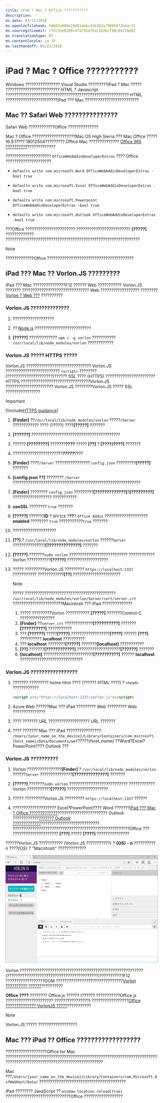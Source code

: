 ```yaml
---
title: iPad ? Mac ? Office ???????????
description: ''
ms.date: 03/21/2018
ms.openlocfilehash: 5d68fa000e19d81ebbcd1b383a790958f2bbac72
ms.sourcegitcommit: c72c35e8389c47a795afbac1b2bcf98c8e216d82
ms.translationtype: HT
ms.contentlocale: ja-JP
ms.lasthandoff: 05/23/2018
---
```

# <a name="debug-office-add-ins-on-ipad-and-mac"></a>iPad ? Mac ? Office ???????????

Windows ???????????????? Visual Studio ?????????iPad ? Mac ????? ????????????????????????? HTML ? Javascript ????????????????????????????????????????????????????????? HTML ????????????????????????iPad ??? Mac ????????????????????????? 

## <a name="debugging-with-safari-web-inspector-on-a-mac"></a>Mac ?? Safari Web ???????????????

Safari Web ????????????Office ?????????????? 

Mac ? Office ????????????????????Mac OS High Sierra ??? Mac Office ????? 16.9.1???? 18012504????????? Office Mac ?????????????? [Office 365 ??????????](https://aka.ms/o365devprogram)?????????????

????????????????????? `OfficeWebAddinDeveloperExtras` ???? Office ?????????????????????

- `defaults write com.microsoft.Word OfficeWebAddinDeveloperExtras -bool true`

- `defaults write com.microsoft.Excel OfficeWebAddinDeveloperExtras -bool true`

- `defaults write com.microsoft.Powerpoint OfficeWebAddinDeveloperExtras -bool true`

- `defaults write com.microsoft.Outlook OfficeWebAddinDeveloperExtras -bool true`

???Office ??????????????????????? ????????????????????????? **[?????]** ?????????????  ??????????????????????????????????????????????????????????????

> [!NOTE]
> ?????????????Office ????????????????????????????????????????

## <a name="debugging-with-vorlonjs-on-a-ipad-or-mac"></a>iPad ??? Mac ?? Vorlon.JS ?????????

iPad ??? Mac ???????????????F12 ?????? Web ??????????? Vorlon.JS ??????? ??????????????????????????????? Web ?????????????????? ????????[Vorlon ? Web ???](http://www.vorlonjs.com) ??????????  


### <a name="install-and-set-up-vorlonjs"></a>Vorlon.JS ??????????????  

1.  ???????????????????

2.  ?? [Node.js](https://nodejs.org) ?????????????????????????? 

3.  **[?????]** ????????????? `npm i -g vorlon` ??????????? `/usr/local/lib/node_modules/vorlon` ????????????


### <a name="configure-vorlonjs-to-use-https"></a>Vorlon.JS ????? HTTPS ?????

Vorlon.JS ?????????????????????????????? Vorlon.JS ????????????????????????? `<script>` ???????? (?????????????????????)?????? SSL ???? (HTTPS) ??????????????????????? HTTPS ????????????????????????????????Vorlon.JS ?????????????????????? Vorlon.JS ????????Vorlon.JS ????? SSL ???????????????? 

> [!IMPORTANT]
> [!include[HTTPS guidance](../includes/https-guidance.md)]

1.  **[Finder]** ??`/usr/local/lib/node_modules/vorlon` ?????`/Server` ???????????? ???? (?????) ????**[?????]** ???????

2.  **[??????]** ?????????????????????????????????????????

3. ?????? **[????????]** ???????**????** ????? **[??]** ? **[????/????]** ???????

4. ???????????????????????***?????***????

5. **[Finder]** ????`/Server` ???????????????? `config.json` ?????????**[?????]** ???????

6. **[config.json ??]** ???????? `/Server` ???????????????????????????????????????????????????????????

7. **[Finder]** ???????? `config.json` ?????????**[?????????????]**?**[?????????]** ?????????????????? ???????????

8. **useSSL** ???????? `true` ???????

9. **[?????]** ???????**ID** ? `OFFICE` ?**??**? `Office Addin` ???????????????????? **enabled** ???????? `true` ???????????`true` ???????

10. ????????????????????

11. **[??]** ? `/usr/local/lib/node_modules/vorlon` ??????`Server` ???????????????**[??????????????]** ??????? 
    
12. **[?????]** ???????`sudo vorlon` ??????????????????????????? ????????????Vorlon ???????????**[?????]** ???????????????????

13. ????? ?????????Vorlon.JS ????????? `https://localhost:1337` ??????????? ????????????**[??]** ?????????????????????? 

    > [!NOTE]
    > ????? ?????????????????????????????????????????? `/usr/local/lib/node_modules/vorlon/Server/cert/server.crt` ???????????????????????Macintosh ??? iPad ?????????????? 
    >
    > 1. ????? ?????????Vorlon ??????????? **[?????]** ???????Control-C ????????????????
    > 2. **[Finder]** ??`server.crt` ?????????????**[??????????]** ???????**[??????????]** ???????????
    > 3. ??? **[??????]** ?????**[????]** ??????????????????**[????]** ?????? **[???]** ?????????? **localhost** ??????????
    > 4. ??? **localhost** ????????**[?????]** ???????**[localhost]** ???????????
    > 5. **[??]** ???????**[????????????]** ????????????????????**[??????]** ??????? 
    > 6. **[localhost]** ???????????????????????**[??????????]** ?????? **localhost** ?????????????????????????????


### <a name="configure-the-add-in-for-vorlonjs-debugging"></a>Vorlon.JS ?????????????????

1. ??????? ????????? home.html ???? (?????? HTML ????) ? `<head>` ????????????

    ```html
    <script src="https://localhost:1337/vorlon.js"></script>    
    ```  

2. Azure Web ??????Mac ??? iPad ????????? Web ????????? Web ??????????????? 

3. ???? ??????? URL ??????????????????? URL ???????

4. ???? ??????? Mac ??? iPad ????????????????: `/Users/{your_name_on_the_device}/Library/Containers/com.microsoft.{host_name}/Data/Documents/wef`?????*{host_name}* ??Word?Excel?PowerPoint???? Outlook ???


### <a name="inspect-an-add-in-in-vorlonjs"></a>Vorlon.JS ??????????

1. Vorlon ????????????????**[Finder]** ? `/usr/local/lib/node_modules/vorlon` ??????`Server` ???????????????**[??????????????]** ??????? 
    
2.  **[?????]** ???????`sudo vorlon` ??????????????????????????? ????????????Vorlon ???????????**[?????]** ???????????????????

3.  ????? ?????????Vorlon.JS ????????? `https://localhost:1337` ??????

4. ???????????????????? Excel?PowerPoint???? Word ???????[iPad ??? Mac ? Office ?????????????](sideload-an-office-add-in-on-ipad-and-mac.md)??????????????????????? Outlook ????????????[??????? Outlook ?????????????](https://docs.microsoft.com/en-us/outlook/add-ins/sideload-outlook-add-ins-for-testing)??????????????????????????? ??????????????????????????????????????????????????????Office ??? ????????????????????? **[???]** ????? **[????]** ???????????????

??????Vorlon.JS ??????????? (Vorlon.JS ???????????) ? **{OS} - n** ??????????*n* ????*{OS}* ? "Macintosh" ????????????? 

![Vorlon.js ???????????????? ????](../images/vorlon-interface.png)

Vorlon ?????????????????????????????????????????????????????????(??????????????????????????????????????????)???????????F12 ??????????????????DOM ???????????????????????????????[Vorlon ?????????? ??????](http://vorlonjs.com/documentation/#console)?????????? 

**Office ????** ???????? Office.js ?????? (?????? ???????????Office.js ?????????????????????? ????????????????) ?????????????????[Office ?????????????? VorlonJS ?????](https://blogs.msdn.microsoft.com/mim/2016/02/18/vorlonjs-plugin-for-debugging-office-addin/)???????????

> [!NOTE]
> Vorlon.JS ????? ??????????????????


## <a name="clearing-the-office-applications-cache-on-a-mac-or-ipad"></a>Mac ??? iPad ?? Office ??????????????????

???????????????????Office for Mac ??????????????????????????????????????????????????????????????????????????????????????????????????????????????????? 

Mac ???`/Users/{your_name_on_the_device}/Library/Containers/com.Microsoft.OsfWebHost/Data/` ???????????????????????????????????????? 

iPad ???????? JavaScript ?? `window.location.reload(true)` ??????????????????????????????Office ??????????????????

